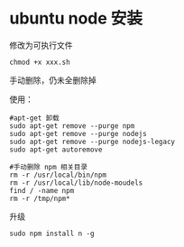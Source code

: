 # ubuntu node 安装

修改为可执行文件

```
chmod +x xxx.sh
```

手动删除，仍未全删除掉

使用：

```
#apt-get 卸载
sudo apt-get remove --purge npm
sudo apt-get remove --purge nodejs
sudo apt-get remove --purge nodejs-legacy
sudo apt-get autoremove

#手动删除 npm 相关目录
rm -r /usr/local/bin/npm
rm -r /usr/local/lib/node-moudels
find / -name npm
rm -r /tmp/npm* 
```

升级

```
sudo npm install n -g


```

